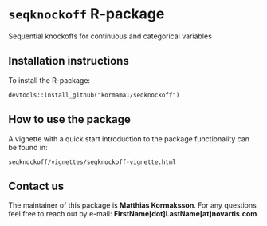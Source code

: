 `seqknockoff` R-package
====================

Sequential knockoffs for continuous and categorical variables

## Installation instructions

To install the R-package:

`devtools::install_github("kormama1/seqknockoff")`

## How to use the package

A vignette with a quick start introduction to the package functionality can be found in:

`seqknockoff/vignettes/seqknockoff-vignette.html`

## Contact us

The maintainer of this package is **Matthias Kormaksson**. For any questions feel free to reach out by e-mail: **FirstName[dot]LastName[at]novartis.com**.
